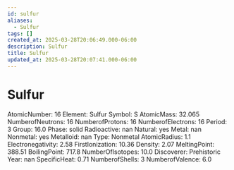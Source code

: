 ```yaml
---
id: sulfur
aliases:
  - Sulfur
tags: []
created_at: 2025-03-28T20:06:49.000-06:00
description: Sulfur
title: Sulfur
updated_at: 2025-03-28T20:07:41.000-06:00
---
```


# Sulfur
AtomicNumber: 16
Element: Sulfur
Symbol: S
AtomicMass: 32.065
NumberofNeutrons: 16
NumberofProtons: 16
NumberofElectrons: 16
Period: 3
Group: 16.0
Phase: solid
Radioactive: nan
Natural: yes
Metal: nan
Nonmetal: yes
Metalloid: nan
Type: Nonmetal
AtomicRadius: 1.1
Electronegativity: 2.58
FirstIonization: 10.36
Density: 2.07
MeltingPoint: 388.51
BoilingPoint: 717.8
NumberOfIsotopes: 10.0
Discoverer: Prehistoric
Year: nan
SpecificHeat: 0.71
NumberofShells: 3
NumberofValence: 6.0
